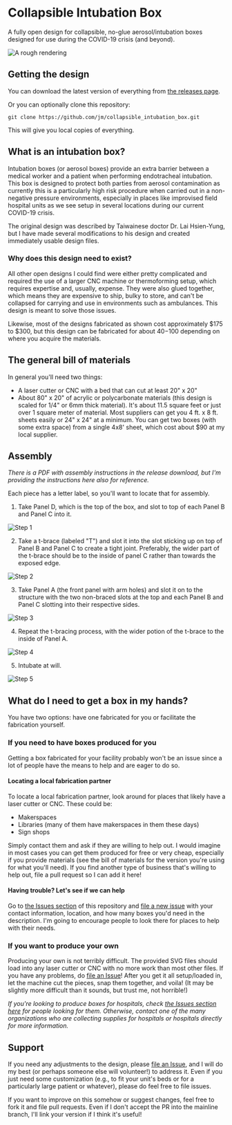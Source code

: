 # Collapsible Intubation Box

A fully open design for collapsible, no-glue aerosol/intubation boxes designed for use during the COVID-19 crisis (and beyond).

![A rough rendering](rendering.png)

## Getting the design

You can download the latest version of everything from [the releases page](https://github.com/jm/collasible_intubation_box/releases).

Or you can optionally clone this repository:

    git clone https://github.com/jm/collapsible_intubation_box.git

This will give you local copies of everything.

## What is an intubation box?

Intubation boxes (or aerosol boxes) provide an extra barrier between a medical worker and a patient when performing endotracheal intubation.  This box is designed to protect both parties from aerosol contamination as currently this is a particularly high risk procedure when carried out in a non-negative pressure environments, especially in places like improvised field hospital units as we see setup in several locations during our current COVID-19 crisis.

The original design was described by Taiwainese doctor Dr. Lai Hsien-Yung, but I have made several modifications to his design and created immediately usable design files.

### Why does this design need to exist?

All other open designs I could find were either pretty complicated and required the use of a larger CNC machine or thermoforming setup, which requires expertise and, usually, expense.  They were also glued together, which means they are expensive to ship, bulky to store, and can't be collapsed for carrying and use in environments such as ambulances.  This design is meant to solve those issues.

Likewise, most of the designs fabricated as shown cost approximately $175 to $300, but this design can be fabricated for about $40-$100 depending on where you acquire the materials.

## The general bill of materials

In general you'll need two things:

* A laser cutter or CNC with a bed that can cut at least 20" x 20"
* About 80" x 20" of acrylic or polycarbonate materials (this design is scaled for 1/4" or 6mm thick material).  It's about 11.5 square feet or just over 1 square meter of material.  Most suppliers can get you 4 ft. x 8 ft. sheets easily or 24" x 24" at a minimum.  You can get two boxes (with some extra space) from a single 4x8' sheet, which cost about $90 at my local supplier.

## Assembly

_There is a PDF with assembly instructions in the release download, but I'm providing the instructions here also for reference._

Each piece has a letter label, so you'll want to locate that for assembly.

1. Take Panel D, which is the top of the box, and slot to top of each Panel B and Panel C into it.

![Step 1](instructions/step1.jpg)

2. Take a t-brace (labeled "T") and slot it into the slot sticking up on top of Panel B and Panel C to create a tight joint.  Preferably, the wider part of the t-brace should be to the inside of panel C rather than towards the exposed edge.

![Step 2](instructions/step2.jpg)

3. Take Panel A (the front panel with arm holes) and slot it on to the structure with the two non-braced slots at the top and each Panel B and Panel C slotting into their respective sides.

![Step 3](instructions/step3.jpg)

4. Repeat the t-bracing process, with the wider potion of the t-brace to the inside of Panel A.

![Step 4](instructions/step4.jpg)

5. Intubate at will.

![Step 5](instructions/step5.jpg)

## What do I need to get a box in my hands?

You have two options: have one fabricated for you or facilitate the fabrication yourself.

### If you need to have boxes produced for you

Getting a box fabricated for your facility probably won't be an issue since a lot of people have the means to help and are eager to do so.

#### Locating a local fabrication partner

To locate a local fabrication partner, look around for places that likely have a laser cutter or CNC.  These could be:

* Makerspaces
* Libraries (many of them have makerspaces in them these days)
* Sign shops

Simply contact them and ask if they are willing to help out.  I would imagine in most cases you can get them produced for free or very cheap, especially if you provide materials (see the bill of materials for the version you're using for what you'll need).  If you find another type of business that's willing to help out, file a pull request so I can add it here!

#### Having trouble? Let's see if we can help

Go to [the Issues section](https://github.com/jm/open_intubation_box/issues) of this repository and [file a new issue](https://github.com/jm/open_intubation_box/issues/new) with your contact information, location, and how many boxes you'd need in the description.  I'm going to encourage people to look there for places to help with their needs.

### If you want to produce your own

Producing your own is not terribly difficult.  The provided SVG files should load into any laser cutter or CNC with no more work than most other files.  If you have any problems, do [file an Issue](https://github.com/jm/collapsible_intubation_box/issues/new)!  After you get it all setup/loaded in, let the machine cut the pieces, snap them together, and voila!  (It may be slightly more difficult than it sounds, but trust me, not horrible!)

_If you're looking to produce boxes for hospitals, check [the Issues section here](https://github.com/jm/open_intubation_box/issues) for people looking for them.  Otherwise, contact one of the many organizations who are collecting supplies for hospitals or hospitals directly for more information._

## Support
 
If you need any adjustments to the design, please [file an Issue](https://github.com/jm/collapsible_intubation_box/issues/new), and I will do my best (or perhaps someone else will volunteer!) to address it.  Even if you just need some customization (e.g., to fit your unit's beds or for a particularly large patient or whatever), please do feel free to file issues.

If you want to improve on this somehow or suggest changes, feel free to fork it and file pull requests.  Even if I don't accept the PR into the mainline branch, I'll link your version if I think it's useful!

